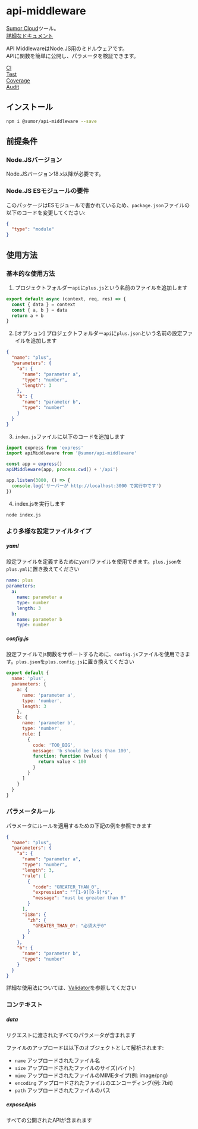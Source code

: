 # api-middleware

[Sumor Cloud](https://sumor.cloud)ツール。  
[詳細なドキュメント](https://sumor.cloud/api-middleware)

API MiddlewareはNode.JS用のミドルウェアです。  
APIに関数を簡単に公開し、パラメータを検証できます。

[CI](https://github.com/sumor-cloud/api-middleware/actions/workflows/ci.yml/badge.svg)  
[Test](https://github.com/sumor-cloud/api-middleware/actions/workflows/ut.yml/badge.svg)  
[Coverage](https://github.com/sumor-cloud/api-middleware/actions/workflows/coverage.yml/badge.svg)  
[Audit](https://github.com/sumor-cloud/api-middleware/actions/workflows/audit.yml/badge.svg)

## インストール

```bash
npm i @sumor/api-middleware --save
```

## 前提条件

### Node.JSバージョン

Node.JSバージョン18.x以降が必要です。

### Node.JS ESモジュールの要件

このパッケージはESモジュールで書かれているため、`package.json`ファイルの以下のコードを変更してください:

```json
{
  "type": "module"
}
```

## 使用方法

### 基本的な使用方法

1. プロジェクトフォルダー`api`に`plus.js`という名前のファイルを追加します

```js
export default async (context, req, res) => {
  const { data } = context
  const { a, b } = data
  return a + b
}
```

2. [オプション] プロジェクトフォルダー`api`に`plus.json`という名前の設定ファイルを追加します

```json
{
  "name": "plus",
  "parameters": {
    "a": {
      "name": "parameter a",
      "type": "number",
      "length": 3
    },
    "b": {
      "name": "parameter b",
      "type": "number"
    }
  }
}
```

3. `index.js`ファイルに以下のコードを追加します

```javascript
import express from 'express'
import apiMiddleware from '@sumor/api-middleware'

const app = express()
apiMiddleware(app, process.cwd() + '/api')

app.listen(3000, () => {
  console.log('サーバーが http://localhost:3000 で実行中です')
})
```

4. index.jsを実行します

```bash
node index.js
```

### より多様な設定ファイルタイプ

##### yaml

設定ファイルを定義するためにyamlファイルを使用できます。`plus.json`を`plus.yml`に置き換えてください

```yaml
name: plus
parameters:
  a:
    name: parameter a
    type: number
    length: 3
  b:
    name: parameter b
    type: number
```

##### config.js

設定ファイルでjs関数をサポートするために、`config.js`ファイルを使用できます。`plus.json`を`plus.config.js`に置き換えてください

```javascript
export default {
  name: 'plus',
  parameters: {
    a: {
      name: 'parameter a',
      type: 'number',
      length: 3
    },
    b: {
      name: 'parameter b',
      type: 'number',
      rule: [
        {
          code: 'TOO_BIG',
          message: 'b should be less than 100',
          function: function (value) {
            return value < 100
          }
        }
      ]
    }
  }
}
```

### パラメータルール

パラメータにルールを適用するための下記の例を参照できます

```json
{
  "name": "plus",
  "parameters": {
    "a": {
      "name": "parameter a",
      "type": "number",
      "length": 3,
      "rule": [
        {
          "code": "GREATER_THAN_0",
          "expression": "^[1-9][0-9]*$",
          "message": "must be greater than 0"
        }
      ],
      "i18n": {
        "zh": {
          "GREATER_THAN_0": "必须大于0"
        }
      }
    },
    "b": {
      "name": "parameter b",
      "type": "number"
    }
  }
}
```

詳細な使用法については、[Validator](https://sumor.cloud/validator/)を参照してください

### コンテキスト

##### data

リクエストに渡されたすべてのパラメータが含まれます

ファイルのアップロードは以下のオブジェクトとして解析されます:

- `name` アップロードされたファイル名
- `size` アップロードされたファイルのサイズ(バイト)
- `mime` アップロードされたファイルのMIMEタイプ(例: image/png)
- `encoding` アップロードされたファイルのエンコーディング(例: 7bit)
- `path` アップロードされたファイルのパス

##### exposeApis

すべての公開されたAPIが含まれます
